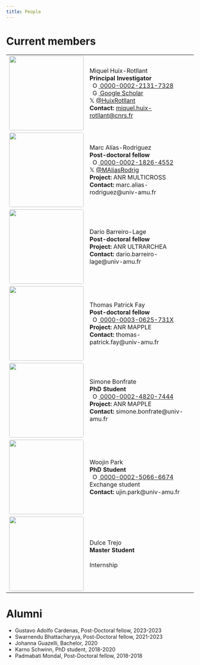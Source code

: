 ```yaml
---
title: People
---
```


<html>
  <style>
.page-header {
  color: #000;
  text-align: center;
  background-color: $header-bg-color;
  background-image: url("./images/header.png");
  background-repeat: no-repeat;
  background-size: cover;
  margin: 0 auto;

}
  .btn {
    color: #000;
    border-color: #000; 
    background-color: #fff;
  } 

  .btn:hover {
    color: #000;
    text-decoration: none;
    border-color: #000;
    background-color: #7c940ea1;
  }

table, tr, td, th{
padding: 10px;
margin: auto;
border: none;
}
</style>

<body>
<h1>Current members</h1> 

<table>
<tr>
  <td width="25%">
  <center>
  <image src="./images/miquel.png" position="center" style="border-radius: 4px; width: 200px"/>
  </center>
  </td>
  <td>
   Miquel Huix-Rotllant <br>
    <b>Principal Investigator</b><br>
     <a
    id="cy-effective-orcid-url"
    class="underline"
     href="https://orcid.org/0000-0002-2131-7328"
     target="_blank"
     rel="me noopener noreferrer"
     style="vertical-align: top">
     <img
        src="https://orcid.org/sites/default/files/images/orcid_16x16.png"
        style="width: 1em; margin-inline-start: 0.5em"
        alt="ORCID iD icon"/>
     0000-0002-2131-7328
    </a> <br>
<a
    id="cy-effective-orcid-url"
    class="underline"
     href="https://scholar.google.com/citations?user=4-Y_V40AAAAJ"
     target="_blank"
     rel="me noopener noreferrer"
     style="vertical-align: top">
     <img
        src="https://upload.wikimedia.org/wikipedia/commons/thumb/c/c7/Google_Scholar_logo.svg/240px-Google_Scholar_logo.svg.png"
        style="width: 1em; margin-inline-start: 0.5em"
        alt="Google Scholar icon"/>
      Google Scholar
    </a> <br>
𝕏 <a href="https://twitter.com/HuixRotllant" target="_blank">@HuixRotllant</a>
  <br>
  <b>Contact:</b> <a href="mailto:miquel.huix-rotllant@cnrs.fr" target="_self" rel="noopener noreferrer">miquel.huix-rotllant@cnrs.fr</a><br>
  </td>
</tr>

<tr>
  <td width="25%">
  <center>
  <image src="./images/marc.png" position="center" style="border-radius: 4px; width: 200px"/>
  </center>
  </td>
  <td>
   Marc Alías-Rodriguez <br>
    <b>Post-doctoral fellow</b><br>
     <a
    id="cy-effective-orcid-url"
    class="underline"
     href="https://orcid.org/0000-0002-1826-4552"
     target="_blank"
     rel="me noopener noreferrer"
     style="vertical-align: top">
     <img
        src="https://orcid.org/sites/default/files/images/orcid_16x16.png"
        style="width: 1em; margin-inline-start: 0.5em"
        alt="ORCID iD icon"/>
     0000-0002-1826-4552
    </a> <br>
  𝕏 <a href="https://twitter.com/maliasrodrig" target="_blank">@MAliasRodrig</a>
  <br>
  <b>Project:</b> ANR MULTICROSS<br>
  <b>Contact:</b> marc.alias-rodriguez@univ-amu.fr<br>
  </td>
</tr>
    
<tr>
  <td width="25%">
  <center>
  <image src="./images/dario.png" position="center" style="border-radius: 4px; width: 200px"/>
  </center>
  </td>
  <td>
   Darío Barreiro-Lage <br>
    <b>Post-doctoral fellow</b>
  <br>
  <b>Project:</b> ANR ULTRARCHEA<br>
  <b>Contact:</b> dario.barreiro-lage@univ-amu.fr<br>
  </td>
</tr>
    <tr>
  <td width="25%">
  <center>
      <image src="./images/thomas.jpeg" position="center" style="border-radius: 4px; width: 200px"/>
  </center>
  </td>
  <td>
   Thomas Patrick Fay <br>
    <b>Post-doctoral fellow</b>
  <br>
     <a
    id="cy-effective-orcid-url"
    class="underline"
     href="https://orcid.org/0000-0003-0625-731X"
     target="_blank"
     rel="me noopener noreferrer"
     style="vertical-align: top">
     <img
        src="https://orcid.org/sites/default/files/images/orcid_16x16.png"
        style="width: 1em; margin-inline-start: 0.5em"
        alt="ORCID iD icon"/>
      0000-0003-0625-731X
    </a> <br>
  <b>Project:</b> ANR MAPPLE<br>
  <b>Contact:</b> thomas-patrick.fay@univ-amu.fr<br>
  </td>
</tr>
<tr>
  <td width="25%">
  <center>
  <image src="./images/simone.png" position="center" style="border-radius: 4px; width: 200px"/>
  </center>
  </td>
  <td>
   Simone Bonfrate <br>
    <b>PhD Student</b>
  <br>
     <a
    id="cy-effective-orcid-url"
    class="underline"
     href="https://orcid.org/0000-0002-4820-7444"
     target="_blank"
     rel="me noopener noreferrer"
     style="vertical-align: top">
     <img
        src="https://orcid.org/sites/default/files/images/orcid_16x16.png"
        style="width: 1em; margin-inline-start: 0.5em"
        alt="ORCID iD icon"/>
      0000-0002-4820-7444
    </a> <br>
  <b>Project:</b> ANR MAPPLE<br>
  <b>Contact:</b> simone.bonfrate@univ-amu.fr<br>
  </td>
</tr>
<tr>
  <td width="25%">
  <center>
  <image src="./images/woojin.jpeg" position="center" style="border-radius: 4px; width: 200px"/>
  </center>
  </td>
  <td>
   Woojin Park <br>
    <b>PhD Student</b><br>
         <a
    id="cy-effective-orcid-url"
    class="underline"
     href="https://orcid.org/0000-0002-5066-6674"
     target="_blank"
     rel="me noopener noreferrer"
     style="vertical-align: top">
     <img
        src="https://orcid.org/sites/default/files/images/orcid_16x16.png"
        style="width: 1em; margin-inline-start: 0.5em"
        alt="ORCID iD icon"/>
      0000-0002-5066-6674
    </a>
  <br>
  Exchange student<br>
  <b>Contact:</b> ujin.park@univ-amu.fr<br>
  </td>
</tr>
<tr>
  <td width="25%">
  <center>
  <image src="./images/dulce.jpeg" position="center" style="border-radius: 4px; width: 200px"/>
  </center>
  </td>
  <td>
   Dulce Trejo <br>
    <b>Master Student</b><br>
  <br>
  Internship<br>
  </td>
</tr>
  </table>    


<h1>Alumni</h1> 
<ul>
<li> Gustavo Adolfo Cardenas, Post-Doctoral fellow, 2023-2023 </li>
<li> Swarnendu Bhattacharyya, Post-Doctoral fellow, 2021-2023 </li>
<li> Johanna Guazelli, Bachelor, 2020 </li>
<li> Karno Schwinn, PhD student, 2018-2020 </li>
<li> Padmabati Mondal, Post-Doctoral fellow, 2018-2018</li>
</ul>

</body>
</html>



